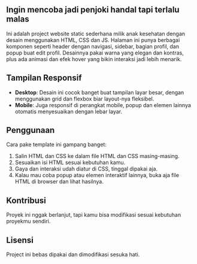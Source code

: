 ## Ingin mencoba jadi penjoki handal tapi terlalu malas

Ini adalah project website static sederhana milik anak kesehatan dengan desain menggunakan HTML, CSS dan JS. Halaman ini punya berbagai komponen seperti header dengan navigasi, sidebar, bagian profil, dan popup buat edit profil. Desainnya pakai warna yang elegan dan kontras, plus ada animasi dan efek hover yang bikin interaksi jadi lebih menarik.

## Tampilan Responsif

- **Desktop**: Desain ini cocok banget buat tampilan layar besar, dengan menggunakan grid dan flexbox biar layout-nya fleksibel.
- **Mobile**: Juga responsif di perangkat mobile, popup dan elemen lainnya otomatis menyesuaikan dengan lebar layar.

## Penggunaan

Cara pake template ini gampang banget:
1. Salin HTML dan CSS ke dalam file HTML dan CSS masing-masing.
2. Sesuaikan isi HTML sesuai kebutuhan kamu.
3. Gaya dan interaksi udah diatur di CSS, tinggal dipakai aja.
4. Kalau mau coba popup atau elemen interaktif lainnya, buka aja file HTML di browser dan lihat hasilnya.

## Kontribusi

Proyek ini nggak berlanjut, tapi kamu bisa modifikasi sesuai kebutuhan proyekmu sendiri.

## Lisensi

Project ini bebas dipakai dan dimodifikasi sesuka hati.
